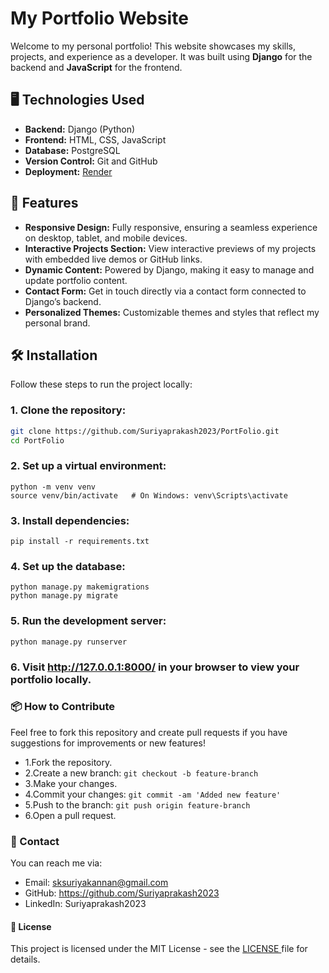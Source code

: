 # My Portfolio Website

Welcome to my personal portfolio! This website showcases my skills, projects, and experience as a developer. It was built using **Django** for the backend and **JavaScript** for the frontend.

## 🖥️ Technologies Used

- **Backend:** Django (Python)
- **Frontend:** HTML, CSS, JavaScript
- **Database:** PostgreSQL 
- **Version Control:** Git and GitHub
- **Deployment:** [Render](https://portfolio-efp6.onrender.com)

## 🚀 Features

- **Responsive Design:** Fully responsive, ensuring a seamless experience on desktop, tablet, and mobile devices.
- **Interactive Projects Section:** View interactive previews of my projects with embedded live demos or GitHub links.
- **Dynamic Content:** Powered by Django, making it easy to manage and update portfolio content.
- **Contact Form:** Get in touch directly via a contact form connected to Django’s backend.
- **Personalized Themes:** Customizable themes and styles that reflect my personal brand.

## 🛠️ Installation

Follow these steps to run the project locally:

### 1. Clone the repository:
```bash
git clone https://github.com/Suriyaprakash2023/PortFolio.git
cd PortFolio
```

### 2. Set up a virtual environment:
```
python -m venv venv
source venv/bin/activate   # On Windows: venv\Scripts\activate
```
### 3.  Install dependencies:
```
pip install -r requirements.txt
```
### 4. Set up the database:
```
python manage.py makemigrations
python manage.py migrate
```
### 5. Run the development server:
```
python manage.py runserver
```
### 6. Visit http://127.0.0.1:8000/ in your browser to view your portfolio locally.

### 📦 How to Contribute
Feel free to fork this repository and create pull requests if you have suggestions for improvements or new features! 

- 1.Fork the repository.
- 2.Create a new branch:
  ```git checkout -b feature-branch ```
- 3.Make your changes.
- 4.Commit your changes:
```git commit -am 'Added new feature' ```
- 5.Push to the branch:
```git push origin feature-branch```
- 6.Open a pull request.
### 📧 Contact
You can reach me via:

- Email: sksuriyakannan@gmail.com
- GitHub: <a href="https://github.com/Suriyaprakash2023">https://github.com/Suriyaprakash2023</a>
- LinkedIn: Suriyaprakash2023
#### 🎯 License
This project is licensed under the MIT License - see the <a href="https://github.com/Suriyaprakash2023/PortFolio/blob/main/LICENSE"> LICENSE </a> file for details.



